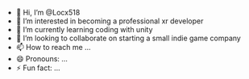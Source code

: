 - 👋 Hi, I’m @Locx518
- 👀 I’m interested in becoming a professional xr developer 
- 🌱 I’m currently learning coding with unity
- 💞️ I’m looking to collaborate on starting a small indie game company
- 📫 How to reach me ...
- 😄 Pronouns: ...
- ⚡ Fun fact: ...

<!---
Locx518/Locx518 is a ✨ special ✨ repository because its `README.md` (this file) appears on your GitHub profile.
You can click the Preview link to take a look at your changes.
--->
